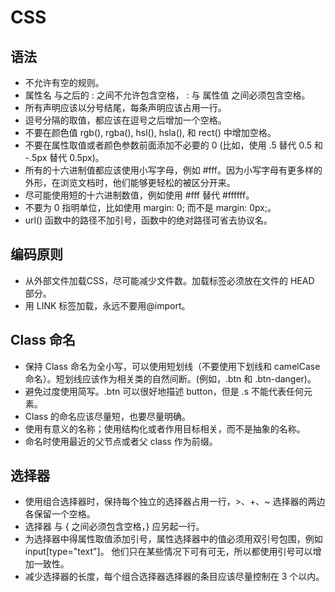 
# CSS

## 语法

- 不允许有空的规则。
- 属性名 与之后的 : 之间不允许包含空格， : 与 属性值 之间必须包含空格。
- 所有声明应该以分号结尾，每条声明应该占用一行。
- 逗号分隔的取值，都应该在逗号之后增加一个空格。
- 不要在颜色值 rgb(), rgba(), hsl(), hsla(), 和 rect() 中增加空格。
- 不要在属性取值或者颜色参数前面添加不必要的 0 (比如，使用 .5 替代 0.5 和 -.5px 替代 0.5px)。
- 所有的十六进制值都应该使用小写字母，例如 #fff。因为小写字母有更多样的外形，在浏览文档时，他们能够更轻松的被区分开来。
- 尽可能使用短的十六进制数值，例如使用 #fff 替代 #ffffff。
- 不要为 0 指明单位，比如使用 margin: 0; 而不是 margin: 0px;。
- url() 函数中的路径不加引号，函数中的绝对路径可省去协议名。

## 编码原则

- 从外部文件加载CSS，尽可能减少文件数。加载标签必须放在文件的 HEAD 部分。
- 用 LINK 标签加载，永远不要用@import。

## Class 命名

- 保持 Class 命名为全小写，可以使用短划线（不要使用下划线和 camelCase 命名）。短划线应该作为相关类的自然间断。(例如，.btn 和 .btn-danger)。
- 避免过度使用简写。.btn 可以很好地描述 button，但是 .s 不能代表任何元素。
- Class 的命名应该尽量短，也要尽量明确。
- 使用有意义的名称；使用结构化或者作用目标相关，而不是抽象的名称。
- 命名时使用最近的父节点或者父 class 作为前缀。


## 选择器

- 使用组合选择器时，保持每个独立的选择器占用一行，>、+、~ 选择器的两边各保留一个空格。
- 选择器 与 { 之间必须包含空格，} 应另起一行。
- 为选择器中得属性取值添加引号，属性选择器中的值必须用双引号包围，例如 input[type="text"]。 他们只在某些情况下可有可无，所以都使用引号可以增加一致性。
- 减少选择器的长度，每个组合选择器选择器的条目应该尽量控制在 3 个以内。


